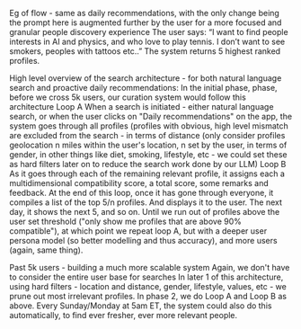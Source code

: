 Eg of flow - same as daily recommendations, with the only change being the prompt here is augmented further by the user for a more focused and granular people discovery experience 
The user says: 
“I want to find people interests in AI and physics, and who love to play tennis. I don’t want to see smokers, peoples with tattoos etc..” 
The system returns 5 highest ranked profiles. 

High level overview of the search architecture - for both natural language search and proactive daily recommendations:
In the initial phase, phase, before we cross 5k users, our curation system would follow this architecture 
Loop A
When a search is initiated - either natural language search, or when the user clicks on "Daily recommendations" on the app, the system goes through all profiles (profiles with obvious, high level mismatch are excluded from the search - in terms of distance (only consider profiles geolocation n miles within the user's location, n set by the user, in terms of gender, in other things like diet, smoking, lifestyle, etc - we could set these as hard filters later on to reduce the search work done by our LLM)
Loop B
As it goes through each of the remaining relevant profile, it assigns each a multidimensional compatibility score, a total score, some remarks and feedback. At the end of this loop, once it has gone through everyone, it compiles a list of the top 5/n profiles. And displays it to the user. The next day, it shows the next 5, and so on. Until we run out of profiles above the user set threshold ("only show me profiles that are above 90% compatible"), at which point we repeat loop A, but with a deeper user persona model (so better modelling and thus accuracy), and more users (again, same thing).

Past 5k users - building a much more scalable system 
Again, we don't have to consider the entire user base for searches 
In later 1 of this architecture, using hard filters - location and distance, gender, lifestyle, values, etc - we prune out most irrelevant profiles. In phase 2, we do Loop A and Loop B as above. 
Every Sunday/Monday at 5am ET, the system could also do this automatically, to find ever fresher, ever more relevant people.  




